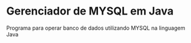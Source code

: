 # Gerenciador de MYSQL em Java
Programa para operar banco de dados utilizando MYSQL na linguagem Java
